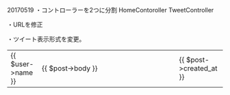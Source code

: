 20170519
・コントローラーを2つに分割
HomeContoroller
TweetController

・URLを修正

・ツイート表示形式を変更。
<table>
  <col width="70">
  <col width="500">
  <col width="100">
  <tr>
    <td>{{ $user->name }}</td>
    <td>{{ $post->body }}</td>
    <td>{{ $post->created_at }}</td>
  </tr>
</table>


